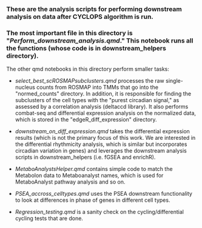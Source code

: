 ### These are the analysis scripts for performing downstream analysis on data after CYCLOPS algorithm is run.

### The most important file in this directory is "*Perform_downstream_analysis.qmd*." This notebook runs all the functions (whose code is in downstream_helpers directory).

The other qmd notebooks in this directory perform smaller tasks:

-   *select_best_scROSMAPsubclusters.qmd* processes the raw single-nucleus counts from ROSMAP into TMMs that go into the "normed_counts" directory. In addition, it is responsible for finding the subclusters of the cell types with the "purest circadian signal," as assessed by a correlation analysis (deltaccd library). It also performs combat-seq and differential expression analysis on the normalized data, which is stored in the "edgeR_diff_expression" directory.

-   *downstream_on_diff_expression.qmd* takes the differential expression results (which is not the primary focus of this work. We are interested in the differential rhythmicity analysis, which is similar but incorporates circadian variation in genes) and leverages the downstream analysis scripts in downstream_helpers (i.e. fGSEA and enrichR).

-   *MetaboAnalystsHelper.qmd* contains simple code to match the Metabolon data to Metaboanalyst names, which is used for MetaboAnalyst pathway analysis and so on.

-   *PSEA_accross_celltypes.qmd* uses the PSEA downstream functionality to look at differences in phase of genes in different cell types.

-   *Regression_testing.qmd* is a sanity check on the cycling/differential cycling tests that are done.

### 
